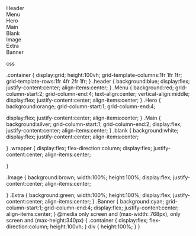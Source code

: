 <!DOCTYPE html>
<html lang="en">
<head>
  <meta charset="UTF-8">
  <meta http-equiv="X-UA-Compatible" content="IE=edge">
  <meta name="viewport" content="width=device-width, initial-scale=1.0">
  <title>Document</title>
</head>
<body>
<div class="container">
  <div class="header">Header</div>
  <div class="Menu">Menu</div>
  <div class="Hero">Hero</div>
  <div class="Main">Main</div>
  <div class="blank">Blank</div>
  <div class="wrapper">
     <div class="Image">Image</div>
  <div class="Extra">Extra</div>
  </div>
 
  <div class="Banner">Banner</div>
</div>
</body>
</html>

css 

.container
{
  display:grid;
  height:100vh;
  grid-template-columns:1fr 1fr 1fr;
  grid-template-rows:1fr 4fr 2fr 1fr;
}
.header
{
  background:blue;
  display:flex;
  justify-content:center;
  align-items:center;
}
.Menu
{
  background:red;
  grid-column-start:2;
  grid-column-end:4;
  text-align:center;
  vertical-align:middle;
  display:flex;
  justify-content:center;
  align-items:center;
}
.Hero
{
  background:orange;
   grid-column-start:1;
  grid-column-end:4;
  
  display:flex;
  justify-content:center;
  align-items:center;
}
.Main
{
  background:silver;
  grid-column-start:1;
  grid-column-end:2;
  display:flex;
  justify-content:center;
  align-items:center;
}
.blank
{
  background:white;
  display:flex;
  justify-content:center;
  align-items:center;
  
}
.wrapper
{
  display:flex;
  flex-direction:column;
  display:flex;
  justify-content:center;
  align-items:center;
  
}

.Image
{
  background:brown;
  width:100%;
  height:100%;
  display:flex;
  justify-content:center;
  align-items:center;
 
}
.Extra
{
  background:green;
  width:100%;
  height:100%;
  display:flex;
  justify-content:center;
  align-items:center;
}
.Banner
{
  background:cyan;
  grid-column-start:1;
  grid-column-end:4;
  display:flex;
  justify-content:center;
  align-items:center;
}
@media only screen and
  (max-width: 768px),
  only screen and
  (max-height:340px)
{
  .container
  {
    display:flex;
    flex-direction:column;
    height:100vh;
  }
  div
  {
    height:100%;
  }
}
